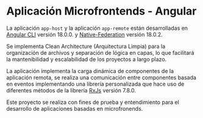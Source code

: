 # Aplicación Microfrontends - Angular

La aplicación `app-host` y la aplicación `app-remote` están desarrolladas en  [Angular CLI](https://github.com/angular/angular-cli) versión 18.0.0. y [Native-Federation](https://www.npmjs.com/package/@angular-architects/native-federation) versión 18.0.2.

Se implementa Clean Architecture (Arquitectura Limpia) para la organización de archivos y separación de lógica en capas, lo que facilitará la mantenibilidad y escalabilidad de los proyectos a largo plazo.

La aplicación implementa la carga dinámica de componentes de la aplicación remota, se realiza una comunicación entre componentes basada en eventos implementando una librería personalizada que hace uso de diferentes métodos de la librería [RxJs](https://rxjs.dev/guide/overview) versión 7.8.0.

Este proyecto se realiza con fines de prueba y entendimiento para el desarrollo de aplicaciones basadas en microfronends.